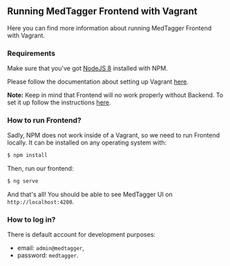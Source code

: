 Running MedTagger Frontend with Vagrant
---------------------------------------

Here you can find more information about running MedTagger Frontend with Vagrant.

### Requirements 

Make sure that you've got [NodeJS 8](https://nodejs.org/en/download/releases/) installed with NPM.

Please follow the documentation about setting up Vagrant [here](/docs/development_setup_vagrant.md).
 
**Note:** Keep in mind that Frontend will no work properly without Backend. To set it up follow
 the instructions [here](/backend/docs/development_in_vagrant.md).

### How to run Frontend?

Sadly, NPM does not work inside of a Vagrant, so we need to run Frontend locally. It can be installed
 on any operating system with:
 
```bash
$ npm install
```

Then, run our frontend:

```bash
$ ng serve
```

And that's all! You should be able to see MedTagger UI on `http://localhost:4200`. 

### How to log in?

There is default account for development purposes:
 - email: `admin@medtagger`,
 - password: `medtagger`.
